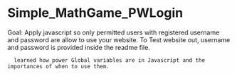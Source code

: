 # Simple_MathGame_PWLogin

Goal: Apply javascript so only permitted users with registered username and password are allow to use your website.
      To Test website out, username and password is provided inside the readme file. 
      
      learned how power Global variables are in Javascript and the importances of when to use them. 

